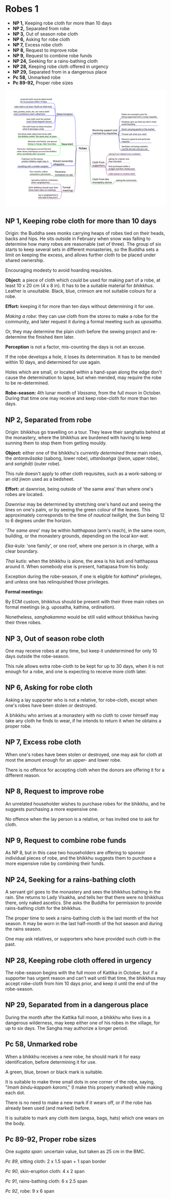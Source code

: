 # Robes 1

-   **NP 1,** Keeping robe cloth for more than 10 days
-   **NP 2,** Separated from robe
-   **NP 3,** Out of season robe cloth
-   **NP 6,** Asking for robe cloth
-   **NP 7,** Excess robe cloth
-   **NP 8,** Request to improve robe
-   **NP 9,** Request to combine robe funds
-   **NP 24,** Seeking for a rains-bathing cloth
-   **NP 28,** Keeping robe cloth offered in urgency
-   **NP 29,** Separated from in a dangerous place
-   **Pc 58,** Unmarked robe
-   **Pc 89-92,** Proper robe sizes

![Robes](./includes/mindmaps/robes.png)

<!-- latex
\vspace*{-2\baselineskip}
-->

## NP 1, Keeping robe cloth for more than 10 days

<!-- latex
\enlargethispage{2\baselineskip}
-->

Origin: the Buddha sees monks carrying heaps of robes tied on their heads, backs
and hips. He sits outside in February when snow was falling to determine how
many robes are reasonable (set of three). The group of six starts to keep
several sets in different monasteries, so the Buddha sets a limit on keeping the
excess, and allows further cloth to be placed under shared ownership.

Encouraging modesty to avoid hoarding requisites.

**Object:** a piece of cloth which *could* be used for making part of a robe, at
least 10 x 20 cm (4 x 8 in). It has to be a suitable material for *bhikkhus*.
Leather is unsuitable. Black, blue, crimson are not suitable colours for a robe.

**Effort:** keeping it for more than ten days without determining it for
use.

*Making a robe:* they can use cloth from the stores to make a robe for the
community, and later request it during a formal meeting such as *uposatha*.

Or, they may determine the plain cloth before the sewing project and
re-determine the finished item later.

**Perception** is not a factor, mis-counting the days is not an excuse.

If the robe develops a hole, it loses its determination. It has to be
mended within 10 days, and determined for use again.

Holes which are small, or located within a hand-span along the edge
don't cause the determination to lapse, but when mended, may require the
robe to be re-determined.

**Robe-season:** 4th lunar month of *Vassana*, from the full moon in
October. During that time one may receive and keep robe-cloth for more
than ten days.

## NP 2, Separated from robe

Origin: bhikkhus go travelling on a tour. They leave their sanghatis behind at
the monastery, where the bhikkhus are burdened with having to keep sunning them
to stop them from getting mouldy.

**Object:** either one of the bhikkhu's *currently determined* three
main robes, the *antaravāsaka* (sabong, lower robe), *uttarāsaṅga*
(jiwon, upper robe), and *saṅghāṭi* (outer robe).

This rule doesn't apply to other cloth requisites, such as a work-sabong
or an old jiwon used as a bedsheet.

**Effort:** at dawnrise, being outside of 'the same area' than where one's robes
are located.

*Dawnrise* may be determined by stretching one's hand out and seeing the lines
on one's palm, or by seeing the green colour of the leaves. This approximately
corresponds to the time of *nautical twilight*, the Sun being 12 to 6 degrees
under the horizon.

'*The same area*' may be within *hatthapasa* (arm's reach), in the same
room, building, or the monastery grounds, depending on the local
*kor-wat*.

*Eka-kula*: 'one family', or one roof, where one person is in charge, with a
clear boundary.

*Thai kutis*: when the bhikkhu is alone, the area is his kuti and hatthapasa
around it. When somebody else is present, hattapasa from his body.

Exception during the robe-season, if one is eligible for *kathina**
privileges, and unless one has relinquished those privileges.

**Formal meetings:**

By ECM custom, bhikkhus should be present with their three main robes on formal
meetings (e.g. uposatha, kathina, ordination).

Nonetheless, *sanghakamma* would be still valid without bhikkhus having their
three robes.

<!-- latex
\clearpage
-->

## NP 3, Out of season robe cloth

One may receive robes at any time, but keep it undetermined for only 10 days
outside the robe-season.

This rule allows extra robe-cloth to be kept for up to 30 days, when it is not
enough for a robe, and one is expecting to receive more cloth later.

## NP 6, Asking for robe cloth

Asking a lay supporter who is not a relative, for robe-cloth, except
when one's robes have been stolen or destroyed.

A bhikkhu who arrives at a monastery with no cloth to cover himself may
take any cloth he finds to wear, if he intends to return it when he
obtains a proper robe.

## NP 7, Excess robe cloth

When one's robes have been stolen or destroyed, one may ask for cloth at
most the amount enough for an upper- and lower robe.

There is no offence for accepting cloth when the donors are offering it
for a different reason.

## NP 8, Request to improve robe

<!-- latex
\enlargethispage{2\baselineskip}
-->

An unrelated householder wishes to purchase robes for the bhikkhu, and
he suggests purchasing a more expensive one.

No offence when the lay person is a relative, or has invited one to ask
for cloth.

## NP 9, Request to combine robe funds

As NP 8, but in this case two householders are offering to sponsor
individual pieces of robe, and the bhikkhu suggests them to purchase a
more expensive robe by combining their funds.

## NP 24, Seeking for a rains-bathing cloth

A servant girl goes to the monastery and sees the bhikkhus bathing in
the rain. She returns to Lady Visakha, and tells her that there were no
bhikkhus there, only naked ascetics. She asks the Buddha for permission
to provide rains-bathing cloth for the bhikkhus.

The proper time to seek a rains-bathing cloth is the last month of the
hot season. It may be worn in the last half-month of the hot season and
during the rains season.

One may ask relatives, or supporters who have provided such cloth in the
past.

## NP 28, Keeping robe cloth offered in urgency

The robe-season begins with the full moon of Kattika in October, but if
a supporter has urgent reason and can't wait until that time, the
bhikkhus may accept robe-cloth from him 10 days prior, and keep it until
the end of the robe-season.

## NP 29, Separated from in a dangerous place

During the month after the Kattika full moon, a bhikkhu who lives in a
dangerous wilderness, may keep either one of his robes in the village,
for up to six days. The Sangha may authorize a longer period.

## Pc 58, Unmarked robe

When a bhikkhu receives a new robe, he should mark it for easy
identification, before determining it for use.

A green, blue, brown or black mark is suitable.

It is suitable to make three small dots in one corner of the robe,
saying, "*Imaṁ bindu-kappaṁ karomi*," (I make this properly marked)
while making each dot.

There is no need to make a new mark if it wears off, or if the robe has
already been used (and marked) before.

It is suitable to mark any cloth item (angsa, bags, hats) which one
wears on the body.

## Pc 89-92, Proper robe sizes

<!-- latex
\enlargethispage{2\baselineskip}
-->

One *sugata span*: uncertain value, but taken as 25 cm in the BMC.

<!-- latex
\begin{multicols}{2}
-->

*Pc 89*, sitting cloth: 2 x 1.5 span + 1 span border

*Pc 90*, skin-eruption cloth: 4 x 2 span

<!-- latex
\columnbreak
-->

*Pc 91*, rains-bathing cloth: 6 x 2.5 span

*Pc 92*, robe: 9 x 6 span

<!-- latex
\end{multicols}
-->

